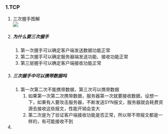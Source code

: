 ### 1.TCP

1. 三次握手图解<br><img  src="https://picb.zhimg.com/80/v2-2a54823bd63e16674874aa46a67c6c72_720w.jpg"></img>

2. ##### 为什么要三次握手

   1. 第一次握手可以确定客户端发送数据功能正常
   2. 第二次握手可以确定服务器端发送功能、接收功能正常
   3. 第三层握手可以确定客户端接收功能正常

3. ##### 三次握手中可以携带数据吗

   1. 第一次第二次不能携带数据，第三次可以携带数据
      1. 如果第一次第二次携带数据，服务器第一次就要接收数据，设想一下，如果有人要攻击服务器，不断发送SYN报文，服务器就会耗费资源去接收这些报文，性能开销会变大
      2. 第二次是为了验证客户端接收功能是否正常，所以带不带报文都是一样的，有可能接收不到

4. 